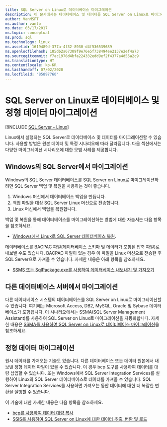 ```yaml
---
title: SQL Server on Linux로 데이터베이스 마이그레이션
description: 이 문서에서는 데이터베이스 및 데이터를 SQL Server on Linux로 마이그레이션하는 다양한 옵션을 설명합니다.
author: VanMSFT
ms.author: vanto
ms.date: 03/17/2017
ms.topic: conceptual
ms.prod: sql
ms.technology: linux
ms.assetid: 1619489d-377a-4f32-8930-d4f536539689
ms.openlocfilehash: 185d62a67309f9e76e5f738494ee2137e2ef4a73
ms.sourcegitcommit: f7ac1976d4bfa224332edd9ef2f4377a4d55a2c9
ms.translationtype: HT
ms.contentlocale: ko-KR
ms.lasthandoff: 07/02/2020
ms.locfileid: "85897760"
---
```

# <a name="migrate-databases-and-structured-data-to-sql-server-on-linux"></a>SQL Server on Linux로 데이터베이스 및 정형 데이터 마이그레이션 

[!INCLUDE [SQL Server - Linux](../includes/applies-to-version/sql-linux.md)]

Linux에서 실행되는 SQL Server로 데이터베이스 및 데이터를 마이그레이션할 수 있습니다. 사용할 방법은 원본 데이터 및 특정 시나리오에 따라 달라집니다. 다음 섹션에서는 다양한 마이그레이션 시나리오에 대한 모범 사례를 제공합니다.

## <a name="migrate-from-sql-server-on-windows"></a>Windows의 SQL Server에서 마이그레이션
Windows의 SQL Server 데이터베이스를 SQL Server on Linux로 마이그레이션하려면 SQL Server 백업 및 복원을 사용하는 것이 좋습니다.

1. Windows 머신에서 데이터베이스 백업을 만듭니다.
2. 백업 파일을 대상 SQL Server Linux 머신으로 전송합니다.
3. Linux 머신에서 백업을 복원합니다. 

백업 및 복원을 통해 데이터베이스를 마이그레이션하는 방법에 대한 자습서는 다음 항목을 참조하세요.

- [Windows에서 Linux로 SQL Server 데이터베이스 복원](sql-server-linux-migrate-restore-database.md).

데이터베이스를 BACPAC 파일(데이터베이스 스키마 및 데이터가 포함된 압축 파일)로 내보낼 수도 있습니다. BACPAC 파일이 있는 경우 이 파일을 Linux 머신으로 전송한 후 SQL Server으로 가져올 수 있습니다. 자세한 내용은 아래 항목을 참조하세요.

- [SSMS 또는 SqlPackage.exe를 사용하여 데이터베이스 내보내기 및 가져오기](sql-server-linux-migrate-ssms.md)

## <a name="migrate-from-other-database-servers"></a>다른 데이터베이스 서버에서 마이그레이션
다른 데이터베이스 시스템의 데이터베이스를 SQL Server on Linux로 마이그레이션할 수 있습니다. 여기에는 Microsoft Access, DB2, MySQL, Oracle 및 Sybase 데이터베이스가 포함됩니다. 이 시나리오에서는 SSMA(SQL Server Management Assistant)를 사용하여 SQL Server on Linux로 마이그레이션을 자동화합니다. 자세한 내용은 [SSMA를 사용하여 SQL Server on Linux로 데이터베이스 마이그레이션](sql-server-linux-migrate-ssma.md)을 참조하세요.  

## <a name="migrate-structured-data"></a>정형 데이터 마이그레이션
원시 데이터를 가져오는 기술도 있습니다. 다른 데이터베이스 또는 데이터 원본에서 내보낸 정형 데이터 파일이 있을 수 있습니다. 이 경우 bcp 도구를 사용하여 데이터를 대량 삽입할 수 있습니다. 또는 Windows에서 SQL Server Integration Services를 실행하여 Linux의 SQL Server 데이터베이스로 데이터를 가져올 수 있습니다. SQL Server Integration Services를 사용하면 가져오는 동안 데이터에 대한 더 복잡한 변환을 실행할 수 있습니다. 

이 기술에 대한 자세한 내용은 다음 항목을 참조하세요.

- [bcp를 사용하여 데이터 대량 복사](sql-server-linux-migrate-bcp.md)
- [SSIS를 사용하여 SQL Server on Linux에 대한 데이터 추출, 변환 및 로드](sql-server-linux-migrate-ssis.md) 
